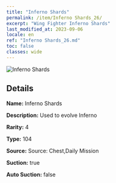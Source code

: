 ```yaml
---
title: "Inferno Shards"
permalink: /item/Inferno Shards_26/
excerpt: "Wing Fighter Inferno Shards"
last_modified_at: 2023-09-06
locale: en
ref: "Inferno Shards_26.md"
toc: false
classes: wide
---
```



 ![Inferno Shards](/images/item/Inferno_Shards_p.png)



## Details

 **Name:** Inferno Shards 

 **Description:** Used to evolve Inferno

 **Rarity:** 4 

 **Type:** 104 

 **Source:** Source: Chest,Daily Mission 

 **Suction:** true 

 **Auto Suction:** false 


